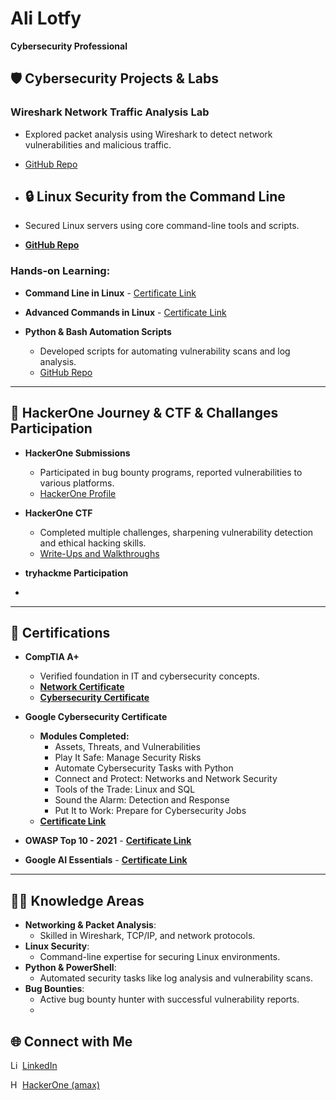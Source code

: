 # Ali Lotfy
**Cybersecurity Professional**

## :shield: Cybersecurity Projects & Labs

### Wireshark Network Traffic Analysis Lab
- Explored packet analysis using Wireshark to detect network vulnerabilities and malicious traffic.
- [GitHub Repo](https://github.com/YourUsername/YourRepo)

  
- ## 🔒 **Linux Security from the Command Line**

- Secured Linux servers using core command-line tools and scripts.
- **[GitHub Repo](#)**

### Hands-on Learning:

- **Command Line in Linux**  - [Certificate Link](https://coursera.org/verify/B9LBGJA1LJJ7)

- **Advanced Commands in Linux** - [Certificate Link](https://coursera.org/verify/0J6H7CI9QR4S)

  
- **Python & Bash Automation Scripts**  
  - Developed scripts for automating vulnerability scans and log analysis.  
  - [GitHub Repo](#)

---

## 🔐 **HackerOne Journey & CTF & Challanges Participation**

- **HackerOne Submissions**  
  - Participated in bug bounty programs, reported vulnerabilities to various platforms.  
  - [HackerOne Profile](https://hackerone.com/ali_lotfy)
  
- **HackerOne CTF**  
  - Completed multiple challenges, sharpening vulnerability detection and ethical hacking skills.  
  - [Write-Ups and Walkthroughs](#)

- **tryhackme Participation**
- 
---

## 📜 **Certifications**

- **CompTIA A+**  
  - Verified foundation in IT and cybersecurity concepts.  
  - **[Network Certificate](https://coursera.org/verify/LLONVE5E9QCP)**  
  - **[Cybersecurity Certificate](https://coursera.org/verify/B4X8GEYIHTGC)**  

- **Google Cybersecurity Certificate**  
  - **Modules Completed:**
    - Assets, Threats, and Vulnerabilities
    - Play It Safe: Manage Security Risks
    - Automate Cybersecurity Tasks with Python
    - Connect and Protect: Networks and Network Security
    - Tools of the Trade: Linux and SQL
    - Sound the Alarm: Detection and Response
    - Put It to Work: Prepare for Cybersecurity Jobs  
  - **[Certificate Link](https://coursera.org/verify/professional-cert/IGITYBLJUSJJ)**

- **OWASP Top 10 - 2021** - **[Certificate Link](https://coursera.org/verify/specialization/AP4G9K1IH2XB)**
- **Google AI Essentials** - **[Certificate Link](https://coursera.org/verify/ZHPJZUVTODQ0)**
    
---

## 👨‍💻 **Knowledge Areas**

- **Networking & Packet Analysis**:  
  - Skilled in Wireshark, TCP/IP, and network protocols.  
- **Linux Security**:  
  - Command-line expertise for securing Linux environments.  
- **Python & PowerShell**:  
  - Automated security tasks like log analysis and vulnerability scans.  
- **Bug Bounties**:  
  - Active bug bounty hunter with successful vulnerability reports.
  - 
## 🌐 **Connect with Me**

[<img align="left" alt="LinkedIn" width="16px" src="https://cdn.jsdelivr.net/npm/simple-icons@v3/icons/linkedin.svg" /> LinkedIn](https://www.linkedin.com/in/ali-lotfy94)

[<img align="left" alt="HackerOne" width="16px" src="https://cdn.jsdelivr.net/npm/simple-icons@v3/icons/hackerone.svg" /> HackerOne (amax)](https://hackerone.com/amax)


